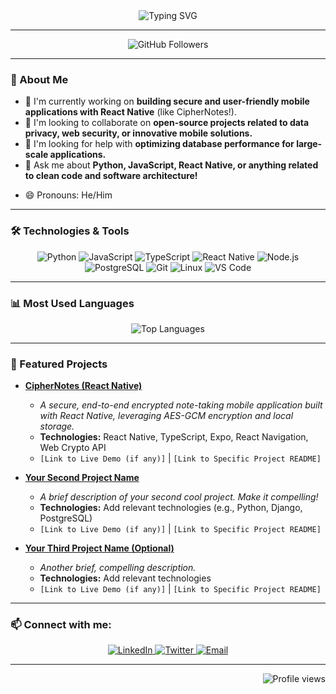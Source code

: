 <div align="center">
  <img src="https://readme-typing-svg.demolab.com?font=Fira+Code&pause=1000&color=F7F7F7&width=435&lines=Hi%2C%20I%27m%20Diego%20Natanael!;I%27m%20a%20software%20developer;I%20love%20building%20cool+things!+🚀" alt="Typing SVG" />
</div>

---

<p align="center">
  <img src="https://img.shields.io/github/followers/DiegoNatanael?style=for-the-badge&logo=github&label=Followers&color=0891b2" alt="GitHub Followers" />
  </p>

---

### 👋 About Me

* 🔭 I'm currently working on **building secure and user-friendly mobile applications with React Native** (like CipherNotes!).
* 👯 I'm looking to collaborate on **open-source projects related to data privacy, web security, or innovative mobile solutions.**
* 🤔 I'm looking for help with **optimizing database performance for large-scale applications.**
* 💬 Ask me about **Python, JavaScript, React Native, or anything related to clean code and software architecture!**
<!--* 📫 How to reach me: You can connect with me on [LinkedIn](YOUR_LINKEDIN_URL) or shoot me an email at [your.email@example.com](mailto:your.email@example.com).-->
* 😄 Pronouns: He/Him
<!--* ⚡ Fun fact: I once debugged a stubborn bug by talking to a rubber duck for an hour... it worked! 🦆 -->

---

### 🛠️ Technologies & Tools

<p align="center">
  <img src="https://img.shields.io/badge/Python-3776AB?style=for-the-badge&logo=python&logoColor=white" alt="Python" />
  <img src="https://img.shields.io/badge/JavaScript-F7DF1E?style=for-the-badge&logo=javascript&logoColor=black" alt="JavaScript" />
  <img src="https://img.shields.io/badge/TypeScript-3178C6?style=for-the-badge&logo=typescript&logoColor=white" alt="TypeScript" />
  <img src="https://img.shields.io/badge/React_Native-61DAFB?style=for-the-badge&logo=react&logoColor=black" alt="React Native" />
  <img src="https://img.shields.io/badge/Node.js-339933?style=for-the-badge&logo=node.js&logoColor=white" alt="Node.js" />
  <img src="https://img.shields.io/badge/PostgreSQL-316192?style=for-the-badge&logo=postgresql&logoColor=white" alt="PostgreSQL" />
  <img src="https://img.shields.io/badge/GIT-E44C30?style=for-the-badge&logo=git&logoColor=white" alt="Git" />
  <img src="https://img.shields.io/badge/Linux-FCC624?style=for-the-badge&logo=linux&logoColor=black" alt="Linux" />
  <img src="https://img.shields.io/badge/VS_Code-007ACC?style=for-the-badge&logo=visual-studio-code&logoColor=white" alt="VS Code" />
  </p>

---

### 📊 Most Used Languages

<div align="center">
  <img src="https://github-readme-stats.vercel.app/api/top-langs/?username=DiegoNatanael&layout=compact&theme=tokyonight&hide_border=true" alt="Top Languages" />
</div>

---

### 🚀 Featured Projects

* **[CipherNotes (React Native)](https://github.com/DiegoNatanael/CipherNote)**
    * _A secure, end-to-end encrypted note-taking mobile application built with React Native, leveraging AES-GCM encryption and local storage._
    * **Technologies:** React Native, TypeScript, Expo, React Navigation, Web Crypto API
    * `[Link to Live Demo (if any)]` | `[Link to Specific Project README]`

* **[Your Second Project Name](https://github.com/DiegoNatanael/YourSecondProjectRepo)**
    * _A brief description of your second cool project. Make it compelling!_
    * **Technologies:** Add relevant technologies (e.g., Python, Django, PostgreSQL)
    * `[Link to Live Demo (if any)]` | `[Link to Specific Project README]`

* **[Your Third Project Name (Optional)](https://github.com/DiegoNatanael/YourThirdProjectRepo)**
    * _Another brief, compelling description._
    * **Technologies:** Add relevant technologies
    * `[Link to Live Demo (if any)]` | `[Link to Specific Project README]`

---

### 📫 Connect with me:

<p align="center">
  <a href="YOUR_LINKEDIN_PROFILE_URL">
    <img src="https://img.shields.io/badge/LinkedIn-0077B5?style=for-the-badge&logo=linkedin&logoColor=white" alt="LinkedIn" />
  </a>
  <a href="YOUR_TWITTER_PROFILE_URL">
    <img src="https://img.shields.io/badge/Twitter-1DA1F2?style=for-the-badge&logo=twitter&logoColor=white" alt="Twitter" />
  </a>
  <a href="mailto:your.email@example.com">
    <img src="https://img.shields.io/badge/Email-D14836?style=for-the-badge&logo=gmail&logoColor=white" alt="Email" />
  </a>
  </p>

---

<p align="right">
  <img src="https://profile-counter.glitch.me/{DiegoNatanael}/count.svg" alt="Profile views" />
</p>
